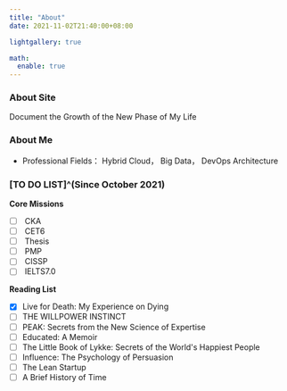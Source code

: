 ```yaml
---
title: "About"
date: 2021-11-02T21:40:00+08:00

lightgallery: true

math:
  enable: true
---
```


### About Site

<i class="fas fa-seedling"></i> Document the Growth of the New Phase of My Life

### About Me

+ Professional Fields：<i class="fas fa-cloud-upload-alt"></i> Hybrid Cloud，<i class="fas fa-database"></i> Big Data，<i class="fas fa-network-wired"></i> DevOps Architecture

### [TO DO LIST]^(Since October 2021)

<i class="fas fa-tasks"></i> **Core Missions**
- [ ] <i class="fas fa-cogs"></i> CKA
- [ ] <i class="fas fa-language"></i> CET6
- [ ] <i class="fas fa-graduation-cap"></i> Thesis
- [ ] <i class="fas fa-users-cog"></i> PMP
- [ ] <i class="fas fa-shield-alt"></i> CISSP
- [ ] <i class="fas fa-language"></i> IELTS7.0

<i class="fas fa-book-open"></i> **Reading List**

- [x] Live for Death: My Experience on Dying
- [ ] THE WILLPOWER INSTINCT
- [ ] PEAK: Secrets from the New Science of Expertise
- [ ] Educated: A Memoir
- [ ] The Little Book of Lykke: Secrets of the World's Happiest People
- [ ] Influence: The Psychology of Persuasion
- [ ] The Lean Startup
- [ ] A Brief History of Time
